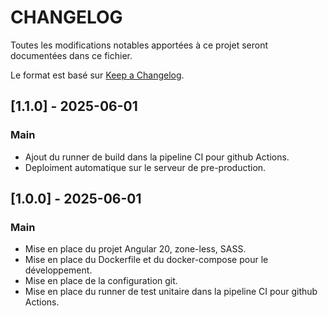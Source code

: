 # CHANGELOG

Toutes les modifications notables apportées à ce projet seront documentées dans ce fichier.

Le format est basé sur [Keep a Changelog](https://keepachangelog.com/fr/1.0.0/).


## [1.1.0] - 2025-06-01
### Main
 - Ajout du runner de build dans la pipeline CI pour github Actions.
 - Deploiment automatique sur le serveur de pre-production.


## [1.0.0] - 2025-06-01
### Main
- Mise en place du projet Angular 20, zone-less, SASS.
- Mise en place du Dockerfile et du docker-compose pour le développement.
- Mise en place de la configuration git.
- Mise en place du runner de test unitaire dans la pipeline CI pour github Actions.